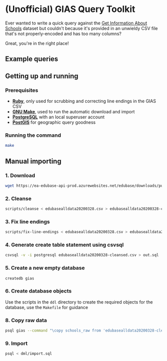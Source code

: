 # (Unofficial) GIAS Query Toolkit

Ever wanted to write a quick query against the [Get Information About
Schools](https://get-information-schools.service.gov.uk/) dataset but couldn't
because it's provided in an unwieldy CSV file that's not properly-encoded and
has too many columns?

Great, you're in the right place!

## Example queries



## Getting up and running

### Prerequisites

* [**Ruby**](https://www.ruby-lang.org/en/), only used for scrubbing and correcting line endings in the GIAS CSV
* [**GNU Make**](https://www.gnu.org/software/make/), used to run the automatic download and import
* [**PostgreSQL**](https://www.postgresql.org/) with an local superuser account
* [**PostGIS**](https://postgis.net/) for geographic query goodness

### Running the command

```bash
make
```

## Manual importing

### 1. Download

```bash
wget https://ea-edubase-api-prod.azurewebsites.net/edubase/downloads/public/edubasealldata20200328.csv
```

### 2. Cleanse

```bash
scripts/cleanse < edubasealldata20200328.csv > edubasealldata20200328-cleansed.csv
```

### 3. Fix line endings

```bash
scripts/fix-line-endings < edubasealldata20200328.csv > edubasealldata20200328-cleansed.csv
```

### 4. Generate create table statement using csvsql

```bash
csvsql -v -i postgresql edubasealldata20200328-cleansed.csv > out.sql
```
	
### 5. Create a new empty database

```bash
createdb gias
```

### 6. Create database objects

Use the scripts in the `ddl` directory to create the required objects for the
database, use the `Makefile` for guidance

### 8. Copy raw data

```bash
psql gias --command "\copy schools_raw from 'edubasealldata20200328-cleansed-fixed.csv' with csv header"
```

### 9. Import

```bash
psql < dml/import.sql
```
